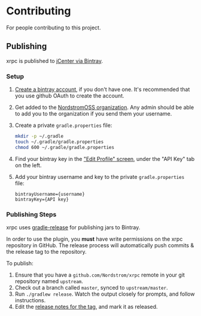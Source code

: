 # Contributing

For people contributing to this project.

## Publishing

xrpc is published to [jCenter via Bintray](https://bintray.com/nordstromoss/oss_maven/xrpc).

### Setup

1. [Create a bintray account](https://bintray.com), if you don't have one. It's recommended that you
   use github OAuth to create the account.
2. Get added to the [NordstromOSS organization](https://bintray.com/nordstromoss). Any admin should
   be able to add you to the organization if you send them your username.
3. Create a private `gradle.properties` file:

    ```bash
    mkdir -p ~/.gradle
    touch ~/.gradle/gradle.properties
    chmod 600 ~/.gradle/gradle.properties
    ```
4. Find your bintray key in the ["Edit Profile" screen](https://bintray.com/profile/edit), under the
   "API Key" tab on the left.
5. Add your bintray username and key to the private `gradle.properties` file:

    ```
    bintrayUsername={username}
    bintrayKey={API key}
    ```

### Publishing Steps

xrpc uses [gradle-release](https://github.com/researchgate/gradle-release) for publishing jars to
Bintray.

In order to use the plugin, you **must** have write permissions on the xrpc repository in GitHub.
The release process will automatically push commits & the release tag to the repository.

To publish:

1. Ensure that you have a `github.com/Nordstrom/xrpc` remote in your git repository named
   `upstream`.
2. Check out a branch called `master`, synced to `upstream/master`.
3. Run `./gradlew release`. Watch the output closely for prompts, and follow instructions.
4. Edit the [release notes for the tag](https://github.com/Nordstrom/xrpc/releases), and mark it as released.
